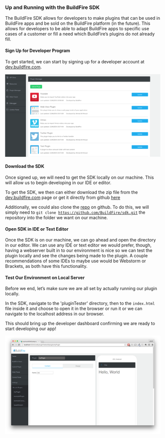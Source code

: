 ### Up and Running with the BuildFire SDK

The BuildFire SDK allows for developers to make plugins that can be used in BuildFire apps and be sold on the BuildFire platform (in the future). This allows for developers to be able to adapt BuildFire apps to specific use cases of a customer or fill a need which BuildFire’s plugins do not already fill.

#### Sign Up for Developer Program

To get started, we can start by signing up for a developer account at [dev.buildfire.com](http://dev.buildfire.com).

![Image of developer portal](./dev-portal.png)

#### Download the SDK

Once signed up, we will need to get the SDK locally on our machine. This will allow us to begin developing in our IDE or editor.

To get the SDK, we then can either download the zip file from the [dev.buildfire.com](http://dev.buildfire.com) page or get it directly from github [here](https://github.com/BuildFire/sdk/archive/master.zip)

Additionally, we could also clone the [repo](https://github.com/BuildFire/sdk) on github. To do this, we will simply need to <code>git clone https://github.com/BuildFire/sdk.git</code> the repository into the folder we want on our machine.

#### Open SDK in IDE or Text Editor

Once the SDK is on our machine, we can go ahead and open the directory in our editor. We can use any IDE or text editor we would prefer, though, having a webserver built in to our environment is nice so we can test the plugin locally and see the changes being made to the plugin. A couple recommendations of some IDEs to maybe use would be Webstorm or Brackets, as both have this functionality.

#### Test Our Environment on Local Server

Before we end, let’s make sure we are all set by actually running our plugin locally.

In the SDK, navigate to the 'pluginTester' directory, then to the <code>index.html</code> file inside it and choose to open it in the browser or run it or we can navigate to the localhost address in our browser.

This should bring up the developer dashboard confirming we are ready to start developing our app!

![Image of Developer Dashboard on localhost](./dev-local-dashboard.png)



